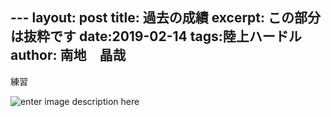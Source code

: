 --- layout: post 
title: 過去の成績
excerpt: この部分は抜粋です
date:2019-02-14
tags:陸上ハードル
author: 南地　晶哉
---
練習


![enter image description here](https://lh3.googleusercontent.com/Ia0tXnUQosuEMFAJXYFxBsGQQgvrwOvlWo_zSlJIw2QJvxzZ9cNkcbxQj-F_ZfAFCZgwfZ2jZVw "hurdle")
<!--stackedit_data:
eyJoaXN0b3J5IjpbLTEyNDc2ODIyMjgsNzM1Mzk4MTI3XX0=
-->